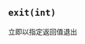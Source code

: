
<p id="cSm7WPtsTpUa6xkxmPAmHB">

## `exit(int)`

</p>

<p id="d5P15PeQ6EXVnQLJN7Kemh">

立即以指定返回值退出

</p>
